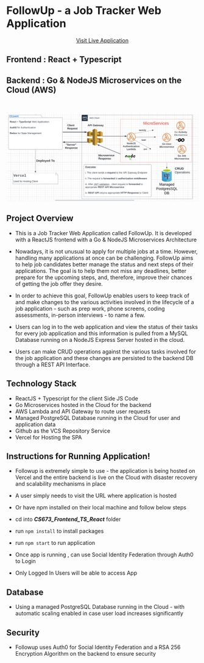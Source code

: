 # FollowUp - a Job Tracker Web Application

<p align="center"><a  href="https://job-tracker-react-ts-go.vercel.app/">Visit Live Application</a></p>

## Frontend : React + Typescript

## Backend : Go & NodeJS Microservices on the Cloud (AWS)

</br>

![Application Architecture](./images/software_arch_overview.png)

## Project Overview

- This is a Job Tracker Web Application called FollowUp. It is developed with a ReactJS frontend with a Go & NodeJS Microservices Architecture

- Nowadays, it is not unusual to apply for multiple jobs at a time. However, handling many applications at once can be challenging. FollowUp aims to help job candidates better manage the status and next steps of their applications. The goal is to help them not miss any deadlines, better prepare for the upcoming steps, and, therefore, improve their chances of getting the job offer they desire.

- In order to achieve this goal, FollowUp enables users to keep track of and make changes to the various activities involved in the lifecycle of a job application - such as prep work, phone screens, coding assessments, in-person interviews - to name a few.

- Users can log in to the web application and view the status of their tasks for every job application and this information is pulled from a MySQL Database running on a NodeJS Express Server hosted in the cloud.

- Users can make CRUD operations against the various tasks involved for the job application and these changes are persisted to the backend DB through a REST API Interface.

## Technology Stack

- ReactJS + Typescript for the client Side JS Code
- Go Microservices hosted in the Cloud for the backend
- AWS Lambda and API Gateway to route user requests
- Managed PostgreSQL Database running in the Cloud for user and application data
- Github as the VCS Repository Service
- Vercel for Hosting the SPA

## Instructions for Running Application!

- Followup is extremely simple to use - the application is being hosted on Vercel and the entire backend is live on the Cloud with disaster recovery and scalability mechanisms in place

- A user simply needs to visit the URL where application is hosted

- Or have npm installed on their local machine and follow below steps

- cd into **_CS673_Frontend_TS_React_** folder
- run <code>npm install</code> to install packages
- run <code>npm start</code> to run application
- Once app is running , can use Social Identity Federation through Auth0 to Login
- Only Logged In Users will be able to access App

## Database

- Using a managed PostgreSQL Database running in the Cloud - with automatic scaling enabled in case user load increases significantly

## Security

- Followup uses Auth0 for Social Identity Federation and a RSA 256 Encryption Algorithm on the backend to ensure security

